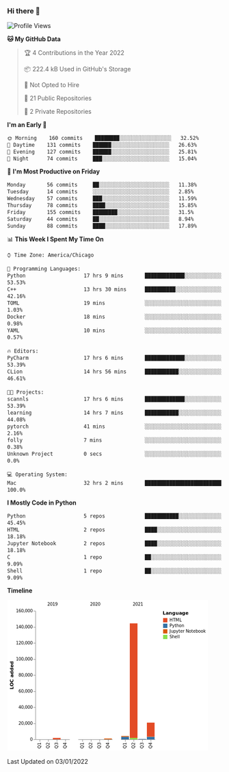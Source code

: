 ### Hi there 👋

<!--
**cauliyang/cauliyang** is a ✨ _special_ ✨ repository because its `README.md` (this file) appears on your GitHub profile.

Here are some ideas to get you started:

- 🔭 I’m currently working on ...
- 🌱 I’m currently learning ...
- 👯 I’m looking to collaborate on ...
- 🤔 I’m looking for help with ...
- 💬 Ask me about ...
- 📫 How to reach me: ...
- 😄 Pronouns: ...
- ⚡ Fun fact: ...
-->

<!--START_SECTION:waka-->
![Profile Views](http://img.shields.io/badge/Profile%20Views-0-blue)

**🐱 My GitHub Data** 

> 🏆 4 Contributions in the Year 2022
 > 
> 📦 222.4 kB Used in GitHub's Storage 
 > 
> 🚫 Not Opted to Hire
 > 
> 📜 21 Public Repositories 
 > 
> 🔑 2 Private Repositories  
 > 
**I'm an Early 🐤** 

```text
🌞 Morning    160 commits    ████████░░░░░░░░░░░░░░░░░   32.52% 
🌆 Daytime    131 commits    ██████░░░░░░░░░░░░░░░░░░░   26.63% 
🌃 Evening    127 commits    ██████░░░░░░░░░░░░░░░░░░░   25.81% 
🌙 Night      74 commits     ███░░░░░░░░░░░░░░░░░░░░░░   15.04%

```
📅 **I'm Most Productive on Friday** 

```text
Monday       56 commits     ██░░░░░░░░░░░░░░░░░░░░░░░   11.38% 
Tuesday      14 commits     ░░░░░░░░░░░░░░░░░░░░░░░░░   2.85% 
Wednesday    57 commits     ███░░░░░░░░░░░░░░░░░░░░░░   11.59% 
Thursday     78 commits     ████░░░░░░░░░░░░░░░░░░░░░   15.85% 
Friday       155 commits    ████████░░░░░░░░░░░░░░░░░   31.5% 
Saturday     44 commits     ██░░░░░░░░░░░░░░░░░░░░░░░   8.94% 
Sunday       88 commits     ████░░░░░░░░░░░░░░░░░░░░░   17.89%

```


📊 **This Week I Spent My Time On** 

```text
⌚︎ Time Zone: America/Chicago

💬 Programming Languages: 
Python                   17 hrs 9 mins       █████████████░░░░░░░░░░░░   53.53% 
C++                      13 hrs 30 mins      ██████████░░░░░░░░░░░░░░░   42.16% 
TOML                     19 mins             ░░░░░░░░░░░░░░░░░░░░░░░░░   1.03% 
Docker                   18 mins             ░░░░░░░░░░░░░░░░░░░░░░░░░   0.98% 
YAML                     10 mins             ░░░░░░░░░░░░░░░░░░░░░░░░░   0.57%

🔥 Editors: 
PyCharm                  17 hrs 6 mins       █████████████░░░░░░░░░░░░   53.39% 
CLion                    14 hrs 56 mins      ███████████░░░░░░░░░░░░░░   46.61%

🐱‍💻 Projects: 
scannls                  17 hrs 6 mins       █████████████░░░░░░░░░░░░   53.39% 
learning                 14 hrs 7 mins       ███████████░░░░░░░░░░░░░░   44.08% 
pytorch                  41 mins             ░░░░░░░░░░░░░░░░░░░░░░░░░   2.16% 
folly                    7 mins              ░░░░░░░░░░░░░░░░░░░░░░░░░   0.38% 
Unknown Project          0 secs              ░░░░░░░░░░░░░░░░░░░░░░░░░   0.0%

💻 Operating System: 
Mac                      32 hrs 2 mins       █████████████████████████   100.0%

```

**I Mostly Code in Python** 

```text
Python                   5 repos             ███████████░░░░░░░░░░░░░░   45.45% 
HTML                     2 repos             ████░░░░░░░░░░░░░░░░░░░░░   18.18% 
Jupyter Notebook         2 repos             ████░░░░░░░░░░░░░░░░░░░░░   18.18% 
C                        1 repo              ██░░░░░░░░░░░░░░░░░░░░░░░   9.09% 
Shell                    1 repo              ██░░░░░░░░░░░░░░░░░░░░░░░   9.09%

```


**Timeline**

![Chart not found](https://raw.githubusercontent.com/cauliyang/cauliyang/main/charts/bar_graph.png) 


 Last Updated on 03/01/2022
<!--END_SECTION:waka-->
